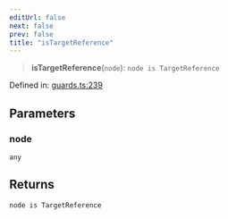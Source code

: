 ```yaml
---
editUrl: false
next: false
prev: false
title: "isTargetReference"
---
```


> **isTargetReference**(`node`): `node is TargetReference`

Defined in: [guards.ts:239](https://github.com/rcs-agents/rcs-lang/blob/2c0291a4209143052b64b2c6ec7573ef29bacea2/packages/ast/src/guards.ts#L239)

## Parameters

### node

`any`

## Returns

`node is TargetReference`
